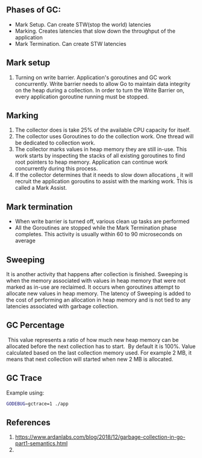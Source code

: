 
## Phases of GC:
- Mark Setup. Can create STW(stop the world)  latencies
- Marking. Creates latencies that slow down the throughput of the application
- Mark Termination. Can create STW latencies
## Mark setup
1. Turning on write barrier. Application's goroutines and GC work concurrently. Write barrier needs to allow Go to maintain data integrity on the heap during a collection. In order to turn the Write Barrier on, every application goroutine running must be stopped.

## Marking
1. The collector does is take 25% of the available CPU capacity for itself.
2. The collector uses Goroutines to do the collection work. One thread will be dedicated to collection work.
3. The collector marks values in heap memory they are still  in-use. This work starts by inspecting the stacks of all existing goroutines to find root pointers to heap memory. Application can continue work concurrently during this process.
4. If the collector determines that it needs to slow down allocations , it will recruit the application goroutins to assist with the marking work. This is called a Mark Assist.  
## Mark termination
- When write barrier is turned off, various clean up tasks are performed
- All the Goroutines are stopped while the Mark Termination phase completes. This activity is usually within 60 to 90 microseconds on average
## Sweeping
It is another activity that happens after collection is finished. Sweeping is when the memory associated with values in heap memory that were not marked as in-use are reclaimed. It occurs when goroutines attempt to allocate new values in  heap memory.  The latency of Sweeping is added to the cost of performing an allocation in heap memory and is not tied to any latencies associated with garbage collection.

## GC Percentage
 This value represents a ratio of how much new heap memory can be allocated before the next collection has to start.
 By default it is 100%. Value calculated based on the last collection memory used. For example 2 MB, it means that next collection will started when new 2 MB is allocated.
## GC Trace
Example using:
```bash
GODEBUG=gctrace=1 ./app
```


## References
1. https://www.ardanlabs.com/blog/2018/12/garbage-collection-in-go-part1-semantics.html
2. 